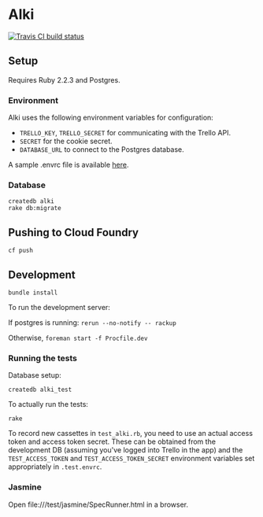 # Alki

[![Travis CI build status](https://travis-ci.org/seattle-beach/alki.svg?branch=master)](https://travis-ci.org/seattle-beach/alki)

## Setup

Requires Ruby 2.2.3 and Postgres.

### Environment

Alki uses the following environment variables for configuration:

- `TRELLO_KEY`, `TRELLO_SECRET` for communicating with the Trello API.
- `SECRET` for the cookie secret.
- `DATABASE_URL` to connect to the Postgres database.

A sample .envrc file is available [here](https://drive.google.com/open?id=0ByzPAU4fK2-EZTJFMVdsM1gweWc).

### Database

```
createdb alki
rake db:migrate
```

## Pushing to Cloud Foundry

```
cf push
```

## Development

```
bundle install
```

To run the development server:

If postgres is running: `rerun --no-notify -- rackup`

Otherwise, `foreman start -f Procfile.dev`

### Running the tests

Database setup:

```
createdb alki_test
```

To actually run the tests:

```
rake
```

To record new cassettes in `test_alki.rb`, you need to use an actual access
token and access token secret. These can be obtained from the development DB
(assuming you've logged into Trello in the app) and the `TEST_ACCESS_TOKEN` and
`TEST_ACCESS_TOKEN_SECRET` environment variables set appropriately in
`.test.envrc`.

### Jasmine

Open file://<repo root>/test/jasmine/SpecRunner.html in a browser.
